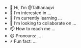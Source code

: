 - 👋 Hi, I’m @Talhanaqvi
- 👀 I’m interested in ...
- 🌱 I’m currently learning ...
- 💞️ I’m looking to collaborate on ...
- 📫 How to reach me ...
- 😄 Pronouns: ...
- ⚡ Fun fact: ...

<!---
Talhanaqvi/Talhanaqvi is a ✨ special ✨ repository because its `README.md` (this file) appears on your GitHub profile.
You can click the Preview link to take a look at your changes.
--->
